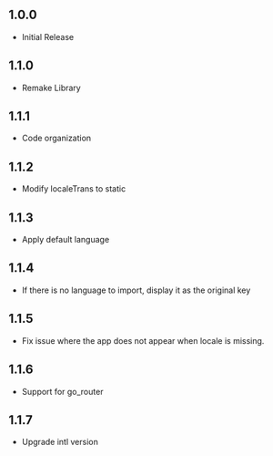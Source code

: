 ## 1.0.0

- Initial Release

## 1.1.0

- Remake Library


## 1.1.1

- Code organization


## 1.1.2

- Modify localeTrans to static


## 1.1.3

- Apply default language


## 1.1.4

- If there is no language to import, display it as the original key


## 1.1.5

- Fix issue where the app does not appear when locale is missing.


## 1.1.6

- Support for go_router


## 1.1.7

- Upgrade intl version
